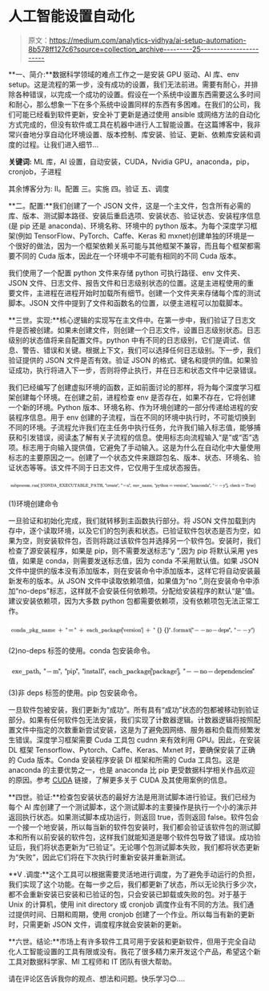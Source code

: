 # 人工智能设置自动化

> 原文：<https://medium.com/analytics-vidhya/ai-setup-automation-8b578ff127c6?source=collection_archive---------25----------------------->

**一、简介:**数据科学领域的难点工作之一是安装 GPU 驱动、AI 库、env setup。这是流程的第一步，没有成功的设置，我们无法前进。需要有耐心，并排除各种错误，以完成一个成功的设置。假设在一个系统中设置东西需要这么多时间和耐心，那么想象一下在多个系统中设置同样的东西有多困难。在我们的公司，我们可能已经看到软件更新，安全补丁更新是通过使用 ansible 或网络方法的自动化方式完成的，但没有软件或工具在机器中进行人工智能设置。在这篇博客中，我非常兴奋地分享自动化环境设置、版本控制、库安装、验证、更新、依赖库安装和调度的过程。让我们进入细节…

**关键词:** ML 库，AI 设置，自动安装，CUDA，Nvidia GPU，anaconda，pip，cronjob，子进程

其余博客分为:
II。配置
三。实施
四。验证
五、调度

**二。配置:**我们创建了一个 JSON 文件，这是一个主文件，包含所有必需的库、版本、测试脚本路径、安装后重启选项、安装状态、验证状态、安装程序信息(是 pip 还是 anaconda)、环境名称、环境中的 python 版本。为每个深度学习框架(例如 TensorFlow、PyTorch、Caffe、Keras 和 mxnet)创建单独的环境是一个很好的做法，因为一个框架依赖关系可能与其他框架不兼容，而且每个框架都需要不同的 Cuda 版本，因此在一个环境中不可能有相同的不同 Cuda 版本。

我们使用了一个配置 python 文件来存储 python 可执行路径、env 文件夹、JSON 文件、日志文件、报告文件和日志级别状态的位置。这是主进程使用的重要文件，主进程在进程开始时加载所有细节。创建一个文件夹来存储每个库的测试脚本。JSON 文件中提到了文件和函数名的位置，以便主进程可以加载脚本。

**三世。实现:**核心逻辑的实现写在主文件中。在第一步中，我们验证了日志文件是否被创建。如果未创建文件，则创建一个日志文件，设置日志级别状态。日志级别的状态值将来自配置文件。python 中有不同的日志级别，它们是调试、信息、警告、错误和关键。根据上下文，我们可以选择任何日志级别。下一步，我们验证提供的 JSON 文件是否有效。验证 JSON 的格式、键名和提供的值。如果验证成功，执行将进入下一步，否则将停止执行，并在日志和状态文件中记录错误。

我们已经编写了创建虚拟环境的函数，正如前面讨论的那样，将为每个深度学习框架创建每个环境。在创建之前，进程检查 env 是否存在，如果不存在，它将创建一个新的环境。Python 版本、环境名称、作为环境创建的一部分传递给进程的安装程序信息。用于 env 创建的子流程，当在不同的环境中执行时，不可能切换到不同的环境。子流程允许我们在主任务中执行任务，允许我们输入标志值，能够捕获和引发错误，阅读[本](https://docs.python.org/3/library/subprocess.html)了解有关子流程的信息。使用标志向流程输入“是”或“否”选项。标志用于向输入提供值，它避免了手动输入。这是为什么在自动化中大量使用标志的主要原因之一。创建了一个状态文件来跟踪包名、版本、状态、环境名、验证状态等等。该文件不同于日志文件，它仅用于生成状态报告。

![](img/47cee5dd8feebbd65dc8d912d546fbdc.png)

(1)环境创建命令

一旦验证和初始化完成，我们就转移到主函数执行部分。将 JSON 文件加载到内存中，逐个读取环境，以及它们的包列表和状态。已验证软件包状态是否为空，如果为空，则安装软件包，否则将跳过该软件包并选择另一个软件包。安装时，我们检查了源安装程序，如果是 pip，则不需要发送标志“y ”,因为 pip 将默认采用 yes 值，如果是 conda，则需要发送标志值，因为 conda 不采用默认值。如果 JSON 文件中提供的版本没有添加版本，则在安装命令中添加版本，这样它将自动安装最新发布的版本。从 JSON 文件中读取依赖项值，如果值为“no ”,则在安装命令中添加“no-deps”标志，这样就不会安装任何依赖项。分配给安装程序的默认“是”值。建议安装依赖项，因为大多数 python 包都需要依赖项，没有依赖项包无法正常工作。

![](img/5419b68ebf49950cb5a112e97eb0fbb8.png)

(2)no-deps 标签的使用。conda 包安装命令。

![](img/4b5dba914340f1e07720aba73117e3a3.png)

(3)非 deps 标签的使用。pip 包安装命令。

一旦软件包被安装，我们更新为“成功”。所有具有“成功”状态的包都被移动到验证部分。如果有任何软件包无法安装，我们实现了计数器逻辑。计数器逻辑将按照配置文件中指定的次数重新尝试安装，这是为了避免因网络、服务器和负载而频繁发生错误。深度学习框架需要 Cuda 工具包 cudnn 来有效利用 GPU。因此，在安装 DL 框架 Tensorflow、Pytorch、Caffe、Keras、Mxnet 时，要确保安装了正确的 Cuda 版本。Conda 安装程序安装 Dl 框架和所需的 Cuda 工具包。这是 anaconda 的主要优势之一，也是 anaconda 比 pip 更受数据科学相关作品欢迎的原因。参考 [CUDA](https://docs.nvidia.com/cuda/cuda-c-programming-guide/index.html) 链接，了解更多关于 CUDA 及其使用案例的信息。

**四世。验证:**检查包安装状态的最好方法是用测试脚本进行验证。我们已经为每个 AI 库创建了一个测试脚本，这个测试脚本的主要操作是执行一个小的演示并返回执行状态。如果测试脚本成功运行，则返回 true，否则返回 false。软件包会一个接一个地安装，所以每当新的软件包安装时，我们都会验证该软件包的测试脚本和所有以前安装的软件包，这样我们就能知道是哪个软件包导致了错误。成功验证后，我们将状态更新为“已验证”。无论哪个包测试脚本失败，我们都将状态更新为“失败”，因此它们将在下次执行时重新安装并重新测试。

**V .调度:**这个工具可以根据需要灵活地进行调度，为了避免手动运行的负担，我们实现了这个功能。在每一步之后，我们都更新了状态，所以无论执行多少次，都不会重新安装已安装和已验证的包，只会安装已卸载或失败的包。对于基于 Unix 的计算机，使用 init directory 或 cronjob 调度作业有不同的方法。我们通过提供时间、日期和周期，使用 cronjob 创建了一个作业。所以每当有新的更新时，只需更新 JSON 文件，调度程序就会安装新的更新。

**六世。结论:**市场上有许多软件工具可用于安装和更新软件，但用于完全自动化人工智能设置的工具有限或没有。我花了很多精力来开发这个产品，希望这个新工具对数据科学家、Ml 工程师和 IT 团队有很大帮助。

请在评论区告诉我你的观点、想法和问题。快乐学习😊….
